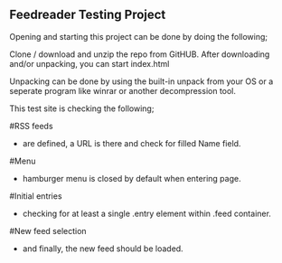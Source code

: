 ## Feedreader Testing Project

Opening and starting this project can be done by doing the following;

Clone / download and unzip the repo from GitHUB.
After downloading and/or unpacking, you can start index.html

Unpacking can be done by using the built-in unpack from your OS or a seperate program like winrar or another decompression tool. 

This test site is checking the following;

#RSS feeds
- are defined, a URL is there and check for filled Name field.

#Menu
- hamburger menu is closed by default when entering page.

#Initial entries
- checking for at least a single .entry element within .feed container.

#New feed selection
- and finally, the new feed should be loaded.
    


